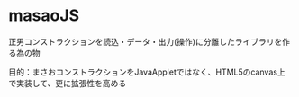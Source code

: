 masaoJS
=======

正男コンストラクションを読込・データ・出力(操作)に分離したライブラリを作る為の物

目的：まさおコンストラクションをJavaAppletではなく、HTML5のcanvas上で実装して、更に拡張性を高める

